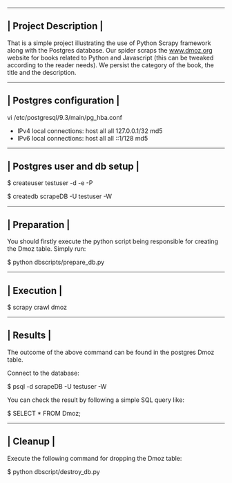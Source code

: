 -----------------------
| Project Description | 
-----------------------
That is a simple project illustrating the use of Python Scrapy framework
along with the Postgres database. Our spider scraps the www.dmoz.org
website for books related to Python and Javascript (this can be tweaked
according to the reader needs). We persist the category of the book, the
title and the description.

--------------------------
| Postgres configuration |
--------------------------
vi /etc/postgresql/9.3/main/pg_hba.conf

- IPv4 local connections:
host    all             all             127.0.0.1/32            md5
- IPv6 local connections:
host    all             all             ::1/128                 md5

------------------------------
| Postgres user and db setup |
------------------------------
$ createuser testuser -d -e -P

$ createdb scrapeDB -U testuser -W

---------------
| Preparation |
---------------
You should firstly execute the python script being responsible for creating
the Dmoz table. Simply run:

$ python dbscripts/prepare_db.py

-------------
| Execution |
-------------
$ scrapy crawl dmoz 

-----------
| Results |
-----------
The outcome of the above command can be found in the postgres Dmoz
table.

Connect to the database:

$ psql -d scrapeDB -U testuser -W 

You can check the result by following a simple SQL query like:

$ SELECT * FROM Dmoz;

-----------
| Cleanup |
----------
Execute the following command for dropping the Dmoz table:

$ python dbscript/destroy_db.py

